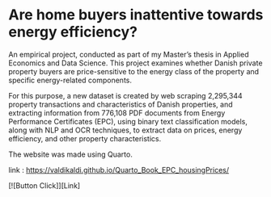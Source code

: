 # Are home buyers inattentive towards energy efficiency?

An empirical project, conducted as part of my Master’s thesis in Applied Economics and Data Science. 
This project examines whether Danish private property buyers are price-sensitive to the energy class of the property and specific energy-related components.

For this purpose, a new dataset is created by web scraping 2,295,344 property transactions and characteristics of Danish properties, and extracting information from 776,108 PDF documents from Energy Performance Certificates (EPC), using binary text classification models, along with NLP and OCR techniques, to extract data on prices, energy efficiency, and other property characteristics.

The website was made using Quarto. 

link : https://valdikaldi.github.io/Quarto_Book_EPC_housingPrices/

[![Button Click]][Link] 
